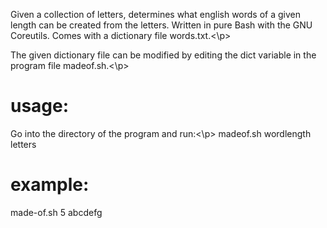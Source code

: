 <p>Given a collection of letters, determines what english words of a given length can be created from the letters. Written in pure Bash with the GNU Coreutils. Comes with a dictionary file words.txt.<\p>

<p>The given dictionary file can be modified by editing the dict variable in the program file madeof.sh.<\p>

<h1>usage:</h1>
<p>Go into the directory of the program and run:<\p>
		madeof.sh wordlength letters

<h1>example:</h1>
		made-of.sh 5 abcdefg
